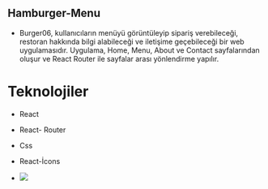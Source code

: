 ## Hamburger-Menu

- Burger06, kullanıcıların menüyü görüntüleyip sipariş verebileceği, restoran hakkında bilgi alabileceği ve iletişime geçebileceği bir web uygulamasıdır. Uygulama, Home, Menu, About ve Contact sayfalarından oluşur ve React Router ile sayfalar arası yönlendirme yapılır.

# Teknolojiler

- React
- React- Router
- Css
- React-İcons

- <img src="./src/assets/screen.gif"/>
